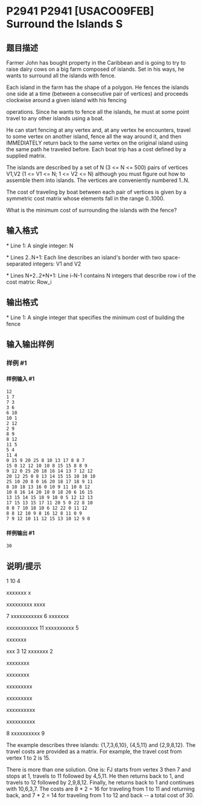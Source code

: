 # P2941 P2941 [USACO09FEB] Surround the Islands S

## 题目描述

Farmer John has bought property in the Caribbean and is going to try to raise dairy cows on a big farm composed of islands. Set in his ways, he wants to surround all the islands with fence.

Each island in the farm has the shape of a polygon. He fences the islands one side at a time (between a consecutive pair of vertices) and proceeds clockwise around a given island with his fencing

operations. Since he wants to fence all the islands, he must at some point travel to any other islands using a boat.

He can start fencing at any vertex and, at any vertex he encounters, travel to some vertex on another island, fence all the way around it, and then IMMEDIATELY return back to the same vertex on the original island using the same path he traveled before. Each boat trip has a cost defined by a supplied matrix.

The islands are described by a set of N (3 <= N <= 500) pairs of vertices V1,V2 (1 <= V1 <= N; 1 <= V2 <= N) although you must figure out how to assemble them into islands. The vertices are conveniently numbered 1..N.

The cost of traveling by boat between each pair of vertices is given by a symmetric cost matrix whose elements fall in the range 0..1000.

What is the minimum cost of surrounding the islands with the fence?

## 输入格式

\* Line 1: A single integer: N

\* Lines 2..N+1: Each line describes an island's border with two space-separated integers: V1 and V2

\* Lines N+2..2\*N+1: Line i-N-1 contains N integers that describe row i of the cost matrix: Row\_i


## 输出格式

\* Line 1: A single integer that specifies the minimum cost of building the fence


## 输入输出样例

### 样例 #1

#### 样例输入 #1

```
12 
1 7 
7 3 
3 6 
6 10 
10 1 
2 12 
2 9 
8 9 
8 12 
11 5 
5 4 
11 4 
0 15 9 20 25 8 10 13 17 8 8 7 
15 0 12 12 10 10 8 15 15 8 8 9 
9 12 0 25 20 18 16 14 13 7 12 12 
20 12 25 0 8 13 14 15 15 10 10 10 
25 10 20 8 0 16 20 18 17 18 9 11 
8 10 18 13 16 0 10 9 11 10 8 12 
10 8 16 14 20 10 0 18 20 6 16 15 
13 15 14 15 18 9 18 0 5 12 12 13 
17 15 13 15 17 11 20 5 0 22 8 10 
8 8 7 10 18 10 6 12 22 0 11 12 
8 8 12 10 9 8 16 12 8 11 0 9 
7 9 12 10 11 12 15 13 10 12 9 0
```

#### 样例输出 #1

```
30
```

## 说明/提示

1        10            4

xxxxxxx              x

xxxxxxxxx            xxxx

7 xxxxxxxxxxx 6        xxxxxxx

xxxxxxxxxxx       11 xxxxxxxxxx 5

xxxxxxx

xxx
3         12 xxxxxxx 2

xxxxxxxx

xxxxxxxx

xxxxxxxxx

xxxxxxxxx

xxxxxxxxxx

xxxxxxxxxx

8 xxxxxxxxxx 9

The example describes three islands: {1,7,3,6,10}, {4,5,11} and {2,9,8,12}. The travel costs are provided as a matrix. For example, the travel cost from vertex 1 to 2 is 15.


There is more than one solution. One is: FJ starts from vertex 3 then 7 and stops at 1, travels to 11 followed by 4,5,11. He then returns back to 1, and travels to 12 followed by 2,9,8,12. Finally, he returns back to 1 and continues with 10,6,3,7. The costs are 8 \* 2 = 16 for traveling from 1 to 11 and returning back, and 7 \* 2 = 14 for traveling from 1 to 12 and back -- a total cost of 30.

